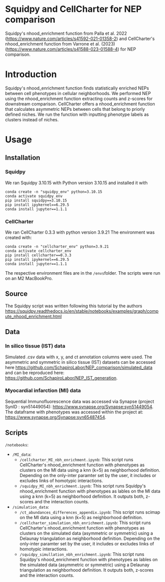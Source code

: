 # Squidpy and CellCharter for NEP comparison
Squidpy's nhood_enrichment function from Palla et al. 2022 (https://www.nature.com/articles/s41592-021-01358-2) and CellCharter's nhood_enrichment function from Varrone et al. (2023) (https://www.nature.com/articles/s41588-023-01588-4) for NEP comparison. 

# Introduction

Squidpy's nhood_enrichment function finds statistically enriched NEPs between cell phenotypes in cellular neighborhoods. We performed NEP using the nhood_enrichment function extracting counts and z-scores for downstream comparison. 
CellCharter offers a nhood_enrichment function that calculates asymmetric NEPs between cells that belong to priorly defined niches. We run the function with inputting phenotype labels as clusters instead of niches. 

# Usage

## Installation

### Squidpy
We ran Squidpy 3.10.15 with Python version 3.10.15 and installed it with 

```
conda create -n "squidpy_env" python=3.10.15
conda activate squidpy_env
pip install squidpy==3.10.15
pip install ipykernel==6.29.5
conda install jupyter==1.1.1
```
### CellCharter
We ran CellCharter 0.3.3 with python version 3.9.21 The environment was created with: 
```
conda create -n "cellcharter_env" python=3.9.21
conda activate cellcharter_env
pip install cellcharter==0.3.3
pip install ipykernel==6.29.5
conda install jupyter==1.1.1
```
The respective environment files are in the `/envs`folder. The scripts were run on an M2 MacBookPro.

## Source

The Squidpy script was written following this tutorial by the authors https://squidpy.readthedocs.io/en/stable/notebooks/examples/graph/compute_nhood_enrichment.html

## Data

### In silico tissue (IST) data
Simulated .csv data with x, y, and ct annotation columns were used. The asymmetric and symmetric in silico tissue (IST) datasets can be accessed here https://github.com/SchapiroLabor/NEP_comparison/simulated_data and can be reproduced here: https://github.com/SchapiroLabor/NEP_IST_generation.

### Myocardial infarction (MI) data

Sequential Immunofluorescence data was accessed via Synapse (project SynID : syn51449054): https://www.synapse.org/Synapse:syn51449054. The dataframe with phenotypes was accessed within the project at:  https://www.synapse.org/Synapse:syn65487454.

## Scripts

`/notebooks`:
- `/MI_data`: 
    - `/cellcharter_MI_nbh_enrichment.ipynb`: This script runs CellCharter's nhood_enrichment function with phenotypes as clusters on the MI data using a knn (k=5) as neighborhood definition. Depending on the only-inter paramter set by the user, it includes or excludes links of homotypic interactions.   
    - `/squidpy_MI_nbh_enrichment.ipynb`: This script runs Squidpy's nhood_enrichment function with phenotypes as lables on the MI data using a knn (k=5) as neighborhood definition. It outputs both, z-scores and the interaction counts.
- `/simulation_data`: 
    - `/ct_abundances_differences_appendix.ipynb`: This script runs scimap on the MI data using a knn (k=5) as neighborhood definition. 
    - `/cellcharter_simulation_nbh_enrichment.ipynb`: This script runs CellCharter's nhood_enrichment function with phenotypes as clusters on the simulated data (asymmetric or symmetric) using a Delaunay triangulation as neighborhood definition. Depending on the only-inter paramter set by the user, it includes or excludes links of homotypic interactions.  
    - `/squidpy_simullation_nbh_enrichment.ipynb`: This script runs Squidpy's nhood_enrichment function with phenotypes as lables on the simulated data (asymmetric or symmetric) using a Delaunay triangulation as neighborhood definition. It outputs both, z-scores and the interaction counts.
